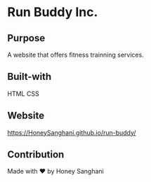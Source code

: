# Run Buddy Inc.

## Purpose
A website that offers fitness trainning services.

## Built-with
HTML
CSS

## Website
https://HoneySanghani.github.io/run-buddy/
## Contribution
Made with ❤️ by Honey Sanghani

